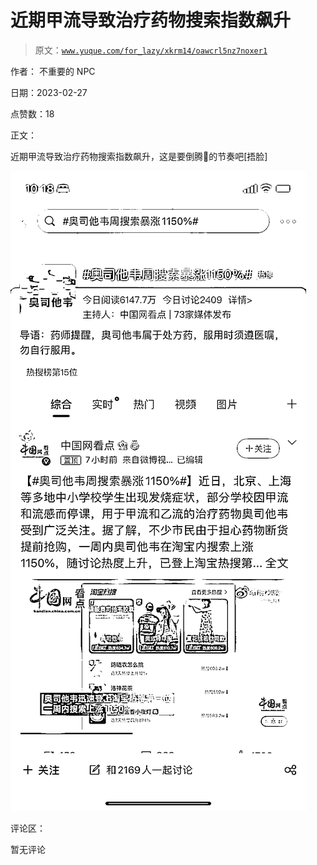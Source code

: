 # 近期甲流导致治疗药物搜索指数飙升

> 原文：[`www.yuque.com/for_lazy/xkrm14/oawcrl5nz7noxer1`](https://www.yuque.com/for_lazy/xkrm14/oawcrl5nz7noxer1)



作者： 不重要的 NPC 

日期：2023-02-27 

点赞数：18 

正文： 

近期甲流导致治疗药物搜索指数飙升，这是要倒腾💊的节奏吧[捂脸] 

![](img/c858e64239fe596fd128a1bf4e7232d8.png)  

评论区： 

暂无评论 

